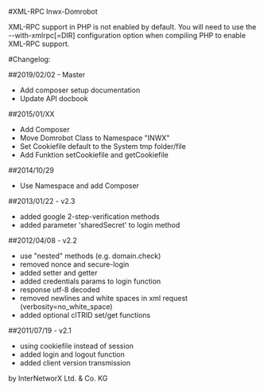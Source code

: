 #XML-RPC Inwx-Domrobot 
 
XML-RPC support in PHP is not enabled by default. 
You will need to use the --with-xmlrpc[=DIR] configuration option when compiling PHP to enable XML-RPC support.
 
#Changelog:

##2019/02/02 - Master
- Add composer setup documentation
- Update API docbook

##2015/01/XX
 - Add Composer
 - Move Domrobot Class to Namespace "INWX"
 - Set Cookiefile default to the System tmp folder/file
 - Add Funktion setCookiefile and getCookiefile

##2014/10/29
 - Use Namespace and add Composer

##2013/01/22 - v2.3
 - added google 2-step-verification methods
 - added parameter 'sharedSecret' to login method
 
##2012/04/08 - v2.2
 - use "nested" methods  (e.g. domain.check)
 - removed nonce and secure-login
 - added setter and getter
 - added credentials params to login function 
 - response utf-8 decoded 
 - removed newlines and white spaces in xml request (verbosity=no_white_space)
 - added optional clTRID set/get functions

##2011/07/19 - v2.1 
 - using cookiefile instead of session
 - added login and logout function
 - added client version transmission
    
   
by InterNetworX Ltd. & Co. KG
